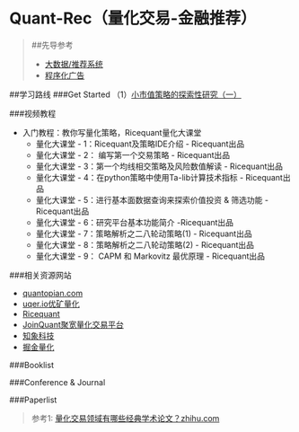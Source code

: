 # Quant-Rec（量化交易-金融推荐）
> ##先导参考
> * [大数据/推荐系统](https://github.com/Tulongf/Big_Data_Resources)<br> 
> * [程序化广告](https://github.com/Tulongf/Ad-Rec/)<br>

##学习路线
###Get Started
（1）[小市值策略的探索性研究（一）](https://www.joinquant.com/post/297)

###视频教程
* 入门教程：教你写量化策略，Ricequant量化大课堂
  * 量化大课堂 - 1：Ricequant及策略IDE介绍 - Ricequant出品
  * 量化大课堂 - 2： 编写第一个交易策略 - Ricequant出品
  * 量化大课堂 - 3：第一个均线相交策略及风险数值解读 - Ricequant出品
  * 量化大课堂 - 4：在python策略中使用Ta-lib计算技术指标 - Ricequant出品
  * 量化大课堂 - 5：进行基本面数据查询来探索价值投资 & 筛选功能 - Ricequant出品
  * 量化大课堂 - 6：研究平台基本功能简介 -Ricequant出品
  * 量化大课堂 - 7：策略解析之二八轮动策略(1) - Ricequant出品
  * 量化大课堂 - 8：策略解析之二八轮动策略(2) - Ricequant出品
  * 量化大课堂 - 9： CAPM 和 Markovitz 最优原理 - Ricequant出品


###相关资源网站
* [quantopian.com](https://www.quantopian.com/)
* [uqer.io优矿量化](https://uqer.io/home/)
* [Ricequant](https://www.ricequant.com/)
* [JoinQuant聚宽量化交易平台](https://www.joinquant.com/)
* [知象科技](https://quant.briphant.com)
* [掘金量化](http://forum.myquant.cn/)

###Booklist


###Conference & Journal


###Paperlist
> 参考1: [量化交易领域有哪些经典学术论文？zhihu.com](https://www.zhihu.com/question/34178572)


